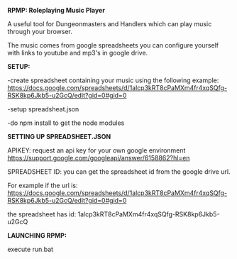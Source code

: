 **RPMP: Roleplaying Music Player**

A useful tool for Dungeonmasters and Handlers which can play music through your browser. 

The music comes from google spreadsheets you can configure yourself with links to youtube and mp3's in google drive.


**SETUP:**

-create spreadsheet containing your music using the following example: https://docs.google.com/spreadsheets/d/1alcp3kRT8cPaMXm4fr4xqSQfg-RSK8kp6Jkb5-u2GcQ/edit?gid=0#gid=0

-setup spreadsheat.json

-do npm install to get the node modules





**SETTING UP SPREADSHEET.JSON**

APIKEY: request an api key for your own google environment https://support.google.com/googleapi/answer/6158862?hl=en

SPREADSHEET ID: you can get the spreadsheet id from the google drive url.

For example if the url is: https://docs.google.com/spreadsheets/d/1alcp3kRT8cPaMXm4fr4xqSQfg-RSK8kp6Jkb5-u2GcQ/edit?gid=0#gid=0

the spreadsheet has id:                                           1alcp3kRT8cPaMXm4fr4xqSQfg-RSK8kp6Jkb5-u2GcQ



**LAUNCHING RPMP:**

execute run.bat
